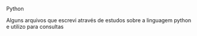 Python

Alguns arquivos que escrevi através de estudos sobre a linguagem python e utilizo para consultas
